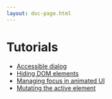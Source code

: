 ```yaml
---
layout: doc-page.html
---
```


# Tutorials

* [Accessible dialog](accessible-dialog.md)
* [Hiding DOM elements](hiding-elements.md)
* [Managing focus in animated UI](focusing-in-animated-ui.md)
* [Mutating the active element](mutating-active-element.md)

